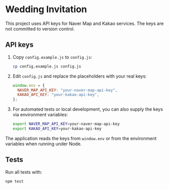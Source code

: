 # Wedding Invitation

This project uses API keys for Naver Map and Kakao services. The keys are not committed to version control.

## API keys

1. Copy `config.example.js` to `config.js`:
   ```bash
   cp config.example.js config.js
   ```
2. Edit `config.js` and replace the placeholders with your real keys:
   ```js
   window.env = {
     NAVER_MAP_API_KEY: "your-naver-map-api-key",
     KAKAO_API_KEY: "your-kakao-api-key",
   };
   ```
3. For automated tests or local development, you can also supply the keys via environment variables:
   ```bash
   export NAVER_MAP_API_KEY=your-naver-map-api-key
   export KAKAO_API_KEY=your-kakao-api-key
   ```

The application reads the keys from `window.env` or from the environment variables when running under Node.

## Tests

Run all tests with:

```bash
npm test
```
